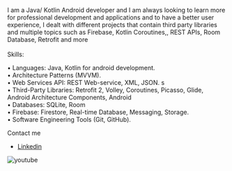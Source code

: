 

I am a Java/ Kotlin Android developer and I am always looking to learn more for professional development and applications and to have a better user experience, I dealt with different projects that contain third party libraries and multiple topics such as Firebase, Kotlin Coroutines,, REST APIs, Room Database, Retrofit and more
<br/>
<br/>Skills: 
<p>• Languages: Java, Kotlin for android development.<br>
    • Architecture Patterns (MVVM).<br>
    • Web Services API: REST Web-service, XML, JSON. s<br>
    • Third-Party Libraries: Retrofit 2, Volley, Coroutines, Picasso, Glide, Android Architecture Components, Android <br>
    • Databases: SQLite, Room<br>
    • Firebase: Firestore, Real-time Database, Messaging, Storage.<br>
    • Software Engineering Tools (Git, GitHub).<br>
</p>

<p1>Contact me</p1>
<ul>
  <li><a href="https://www.linkedin.com/in/ahmed-abdelraheem-2067a1207/)">Linkedin</a></li>
</ul>

<img src="https://camo.githubusercontent.com/f8552d9c1b4e3c696d2983488f17beb30bc4556326f618d910d94689ef5d51d5/68747470733a2f2f696d672e736869656c64732e696f2f62616467652f596f75547562652d4646303030303f7374796c653d666c6174266c6f676f3d796f7574756265266c6f676f436f6c6f723d7768697465" alt="youtube" data-canonical-src="https://img.shields.io/badge/YouTube-FF0000?style=flat&amp;logo=youtube&amp;logoColor=white" style="max-width: 100%;">

<h2 Contact me</h2>
